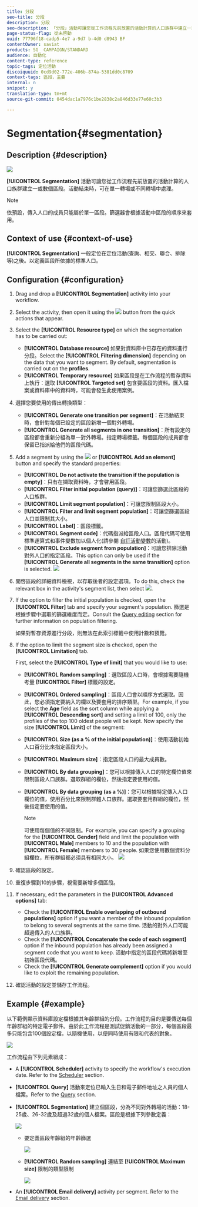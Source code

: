 ```yaml
---
title: 分段
seo-title: 分段
description: 分段
seo-description: 「分段」活動可讓您從工作流程先前放置的活動計算的人口族群中建立一或數個區段。
page-status-flag: 從未啓動
uuid: 77796f18-cadp5-4e7 a-9d7 b-4d0 d8943 BF
contentOwner: saviat
products: SG_ CAMPAIGN/STANDARD
audience: 自動化
content-type: reference
topic-tags: 定位活動
discoiquuid: 0cd9d02-772e-406b-874a-5381dd0c8709
context-tags: 區段，主要
internal: n
snippet: y
translation-type: tm+mt
source-git-commit: 0454dac1a7976c1be2838c2a846d33e77e60c3b3

---
```



# Segmentation{#segmentation}

## Description {#description}

![](assets/segmentation.png)

**[!UICONTROL Segmentation]** 活動可讓您從工作流程先前放置的活動計算的人口族群建立一或數個區段。活動結束時，可在單一轉場或不同轉場中處理。

>[!NOTE]
>
>依預設，傳入人口的成員只能屬於單一區段。篩選器會根據活動中區段的順序來套用。

## Context of use {#context-of-use}

**[!UICONTROL Segmentation]** 一般定位在定位活動(查詢、相交、聯合、排除等)之後。以定義區段所依據的標準人口。

## Configuration {#configuration}

1. Drag and drop a **[!UICONTROL Segmentation]** activity into your workflow.
1. Select the activity, then open it using the ![](assets/edit_darkgrey-24px.png) button from the quick actions that appear.
1. Select the **[!UICONTROL Resource type]** on which the segmentation has to be carried out:

   * **[!UICONTROL Database resource]** 如果對資料庫中已存在的資料進行分段。Select the **[!UICONTROL Filtering dimension]** depending on the data that you want to segment. By default, segmentation is carried out on the **profiles**.
   * **[!UICONTROL Temporary resource]** 如果區段是在工作流程的暫存資料上執行：選取 **[!UICONTROL Targeted set]** 包含要區段的資料。匯入檔案或資料庫中的資料時，可能會發生此使用案例。

1. 選擇您要使用的傳出轉換類型：

   * **[!UICONTROL Generate one transition per segment]**：在活動結束時，會針對每個已設定的區段新增一個對外轉場。
   * **[!UICONTROL Generate all segments in one transition]**：所有設定的區段都會重新分組為單一對外轉場。指定轉場標籤。每個區段的成員都會保留已指派給他們的區段代碼。

1. Add a segment by using the ![](assets/add_darkgrey-24px.png) or **[!UICONTROL Add an element]** button and specify the standard properties:

   * **[!UICONTROL Do not activate the transition if the population is empty]**：只有在擷取資料時，才會啓用區段。
   * **[!UICONTROL Filter initial population (query)]**：可讓您篩選此區段的人口族群。
   * **[!UICONTROL Limit segment population]**：可讓您限制區段大小。
   * **[!UICONTROL Filter and limit segment population]**：可讓您篩選區段人口並限制其大小。
   * **[!UICONTROL Label]**：區段標籤。
   * **[!UICONTROL Segment code]**：代碼指派給區段人口。區段代碼可使用標準運算式和事件變數加以個人化(請參閱 [自訂活動變數](../../automating/using/calling-a-workflow-with-external-parameters.md#customizing-activities-with-events-variables)的活動)。
   * **[!UICONTROL Exclude segment from population]**：可讓您排除活動對外人口的指定區段。This option can only be used if the **[!UICONTROL Generate all segments in the same transition]** option is selected.
   ![](assets/wkf_segment_new_segment.png)

1. 開啓區段的詳細資料檢視，以存取後者的設定選項。To do this, check the relevant box in the activity's segment list, then select ![](assets/wkf_segment_parameters_24px.png).
1. If the option to filter the initial population is checked, open the **[!UICONTROL Filter]** tab and specify your segment's population. 篩選是根據步驟中選取的篩選維度而定。Consult the [Query editing](../../automating/using/editing-queries.md) section for further information on population filtering.

   如果對暫存資源進行分段，則無法在此索引標籤中使用計數和預覽。

1. If the option to limit the segment size is checked, open the **[!UICONTROL Limitation]** tab.

   First, select the **[!UICONTROL Type of limit]** that you would like to use:

   * **[!UICONTROL Random sampling]**：選取區段人口時，會根據需要隨機考量 **[!UICONTROL Filter]** 標籤的設定。
   * **[!UICONTROL Ordered sampling]**：區段人口會以順序方式選取。因此，您必須指定要納入的欄以及要套用的排序類型。For example, if you select the **Age** field as the sort column while applying a **[!UICONTROL Descending sort]** and setting a limit of 100, only the profiles of the top 100 oldest people will be kept.
   Now specify the size **[!UICONTROL Limit]** of the segment:

   * **[!UICONTROL Size (as a % of the initial population)]**：使用活動初始人口百分比來指定區段大小。
   * **[!UICONTROL Maximum size]**：指定區段人口的最大成員數。
   * **[!UICONTROL By data grouping]**：您可以根據傳入人口的特定欄位值來限制區段人口族群。選取群組的欄位，然後指定要使用的值。
   * **[!UICONTROL By data grouping (as a %)]**：您可以根據特定傳入人口欄位的值，使用百分比來限制群體人口族群。選取要套用群組的欄位，然後指定要使用的值。

      >[!NOTE]
      >
      >可使用每個值的不同限制。For example, you can specify a grouping for the **[!UICONTROL Gender]** field and limit the population with **[!UICONTROL Male]** members to 10 and the population with **[!UICONTROL Female]** members to 30 people. 如果您使用數個資料分組欄位，所有群組都必須具有相同大小。
   ![](assets/wkf_segment_limit_by_grouping.png)

1. 確認區段的設定。
1. 重復步驟到10的步驟，視需要新增多個區段。
1. If necessary, edit the parameters in the **[!UICONTROL Advanced options]** tab:

   * Check the **[!UICONTROL Enable overlapping of outbound populations]** option if you want a member of the inbound population to belong to several segments at the same time. 活動的對外人口可能超過傳入的人口族群。
   * Check the **[!UICONTROL Concatenate the code of each segment]** option if the inbound population has already been assigned a segment code that you want to keep. 活動中指定的區段代碼將新增至初始區段代碼。
   * Check the **[!UICONTROL Generate complement]** option if you would like to exploit the remaining population.

1. 確認活動的設定並儲存工作流程。

## Example {#example}

以下範例顯示資料庫設定檔根據其年齡群組的分段。工作流程的目的是要傳送每個年齡群組的特定電子郵件。由於此工作流程是測試促銷活動的一部分，每個區段最多只能包含100個設定檔，以隨機使用，以便同時使用有限和代表的對象。

![](assets/wkf_segment_example_4.png)

工作流程由下列元素組成：

* A **[!UICONTROL Scheduler]** activity to specify the workflow's execution date. Refer to the [Scheduler](../../automating/using/scheduler.md) section.
* **[!UICONTROL Query]** 活動來定位已輸入生日和電子郵件地址之人員的個人檔案。Refer to the [Query](../../automating/using/query.md) section.
* **[!UICONTROL Segmentation]** 建立個區段，分為不同對外轉場的活動：18-25歲、26-32歲及超過32歲的個人檔案。區段是根據下列參數定義：

   ![](assets/wkf_segment_example_3.png)

   * 要定義區段年齡組的年齡篩選

      ![](assets/wkf_segment_new_segment.png)

   * **[!UICONTROL Random sampling]** 連結至 **[!UICONTROL Maximum size]** 限制的類型限制

      ![](assets/wkf_segment_example_1.png)

* An **[!UICONTROL Email delivery]** activity per segment. Refer to the [Email delivery](../../automating/using/email-delivery.md) section.

